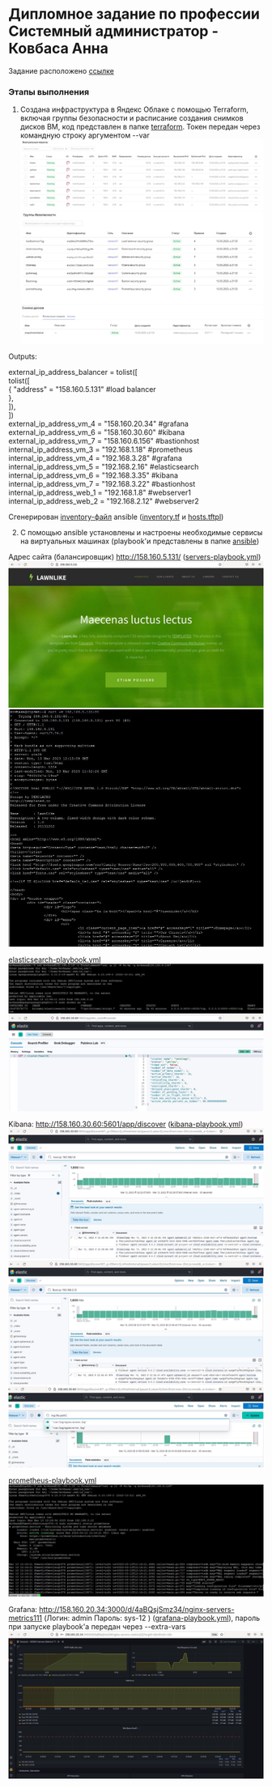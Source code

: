 # Дипломное задание по профессии Системный администратор - Ковбаса Анна


Задание расположено [ссылке](https://github.com/netology-code/sys-diplom/blob/main/README.md)

### Этапы выполнения

1. Создана инфраструктура в Яндекс Облаке с помощью Terraform, включая группы безопасности и расписание создания снимков дисков ВМ, код представлен в папке [terraform](https://github.com/kovbasaad/netology-diplom/tree/main/terraform). Токен передан через командную строку аргументом --var <br>
![1-1](https://github.com/kovbasaad/netology-diplom/blob/main/img/vm.JPG)<br>
![1-2](https://github.com/kovbasaad/netology-diplom/blob/main/img/sg.JPG)<br>
![1-3](https://github.com/kovbasaad/netology-diplom/blob/main/img/sdsnapshots.JPG)<br>

Outputs:<br>

external_ip_address_balancer = tolist([<br>
  tolist([<br>
    {
      "address" = "158.160.5.131" #load balancer<br>
    },<br>
  ]),<br>
])<br>
external_ip_address_vm_4 = "158.160.20.34" #grafana<br>
external_ip_address_vm_6 = "158.160.30.60" #kibana<br>
external_ip_address_vm_7 = "158.160.6.156" #bastionhost<br>
internal_ip_address_vm_3 = "192.168.1.18" #prometheus<br>
internal_ip_address_vm_4 = "192.168.3.28" #grafana<br>
internal_ip_address_vm_5 = "192.168.2.16" #elasticsearch<br>
internal_ip_address_vm_6 = "192.168.3.35" #kibana<br>
internal_ip_address_vm_7 = "192.168.3.22" #bastionhost<br>
internal_ip_address_web_1 = "192.168.1.8" #webserver1<br>
internal_ip_address_web_2 = "192.168.2.12" #webserver2<br>

Сгенерирован [inventory-файл](https://github.com/kovbasaad/netology-diplom/blob/main/ansible/inventory/hosts.ini) ansible ([inventory.tf](https://github.com/kovbasaad/netology-diplom/blob/main/terraform/inventory.tf) и [hosts.tftpl](https://github.com/kovbasaad/netology-diplom/blob/main/terraform/hosts.tftpl))

2. С помощью ansible установлены и настроены необходимые сервисы на виртуальных машинах (playbook'и представлены в папке [ansible](https://github.com/kovbasaad/netology-diplom/tree/main/ansible))

Адрес сайта (балансировщик) http://158.160.5.131/ ([servers-playbook.yml](https://github.com/kovbasaad/netology-diplom/blob/main/ansible/servers-playbook.yml))<br>
![3](https://github.com/kovbasaad/netology-diplom/blob/main/img/web.JPG)<br>
![3-1](https://github.com/kovbasaad/netology-diplom/blob/main/img/curl%20balancer.JPG)<br>

[elasticsearch-playbook.yml](https://github.com/kovbasaad/netology-diplom/blob/main/ansible/elasticsearch-playbook.yml)<br>
![3-2](https://github.com/kovbasaad/netology-diplom/blob/main/img/elasticsearch.JPG)<br>
![3-3](https://github.com/kovbasaad/netology-diplom/blob/main/img/kibana_get_es.JPG)<br>

Kibana: http://158.160.30.60:5601/app/discover ([kibana-playbook.yml](https://github.com/kovbasaad/netology-diplom/blob/main/ansible/kibana-playbook.yml))<br>
![3-4](https://github.com/kovbasaad/netology-diplom/blob/main/img/kibanahosta.JPG)<br>
![3-5](https://github.com/kovbasaad/netology-diplom/blob/main/img/kibanahostb.JPG)<br>
![3-6](https://github.com/kovbasaad/netology-diplom/blob/main/img/kibanalogpath.JPG)<br>

[prometheus-playbook.yml](https://github.com/kovbasaad/netology-diplom/blob/main/ansible/prometheus-playbook.yml)<br>
![3-7](https://github.com/kovbasaad/netology-diplom/blob/main/img/prometheus.JPG)<br>

Grafana: http://158.160.20.34:3000/d/4aBQsjSmz34/nginx-servers-metrics111 (Логин: admin Пароль: sys-12 ) ([grafana-playbook.yml](https://github.com/kovbasaad/netology-diplom/blob/main/ansible/grafana-playbook.yml)), пароль при запуске playbook'a передан через --extra-vars<br>
![3-8](https://github.com/kovbasaad/netology-diplom/blob/main/img/grafana.JPG)<br>


